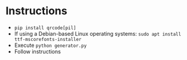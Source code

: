# Instructions

- `pip install qrcode[pil]`
- If using a Debian-based Linux operating systems: `sudo apt install ttf-mscorefonts-installer`
- Execute `python generator.py`
- Follow instructions